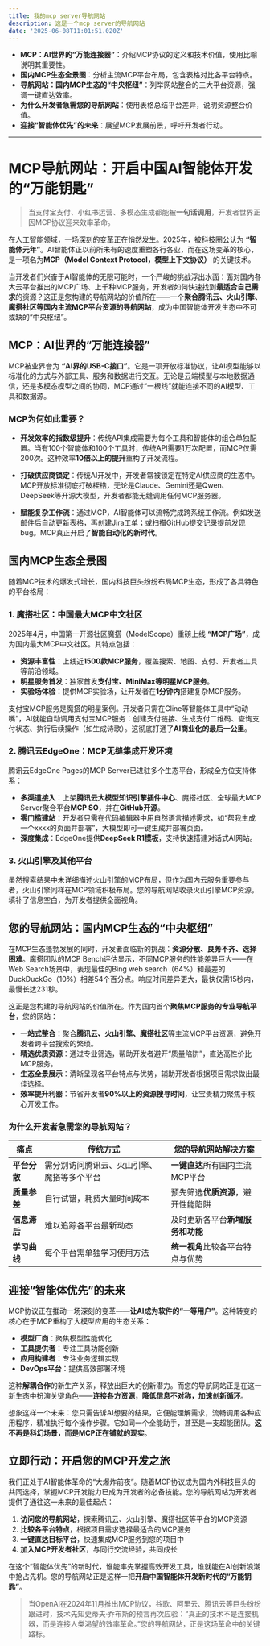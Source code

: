 ```yaml
---
title: 我的mcp server导航网站
description: 这是一个mcp server的导航网站
date: '2025-06-08T11:01:51.020Z'
---
```

- **MCP：AI世界的“万能连接器”**：介绍MCP协议的定义和技术价值，使用比喻说明其重要性。
- **国内MCP生态全景图**：分析主流MCP平台布局，包含表格对比各平台特点。
- **导航网站：国内MCP生态的“中央枢纽”**：列举网站整合的三大平台资源，强调一键直达效率。
- **为什么开发者急需您的导航网站**：使用表格总结平台差异，说明资源整合价值。
- **迎接“智能体优先”的未来**：展望MCP发展前景，呼吁开发者行动。

-------

# MCP导航网站：开启中国AI智能体开发的“万能钥匙”

> 当支付宝支付、小红书运营、多模态生成都能被**一句话调用**，开发者世界正因MCP协议迎来效率革命。

在人工智能领域，一场深刻的变革正在悄然发生。2025年，被科技圈公认为 **“智能体元年”**。AI智能体正以前所未有的速度重塑各行各业，而在这场变革的核心，是一项名为**MCP（Model Context Protocol，模型上下文协议）** 的关键技术。

当开发者们兴奋于AI智能体的无限可能时，一个严峻的挑战浮出水面：面对国内各大云平台推出的MCP广场、上千种MCP服务，开发者如何快速找到**最适合自己需求**的资源？这正是您构建的导航网站的价值所在——一个**聚合腾讯云、火山引擎、魔搭社区等国内主流MCP平台资源的导航网站**，成为中国智能体开发生态中不可或缺的“中央枢纽”。

## MCP：AI世界的“万能连接器”

MCP被业界誉为 **“AI界的USB-C接口”**。它是一项开放标准协议，让AI模型能够以标准化的方式与外部工具、服务和数据进行交互。无论是云端模型与本地数据通信，还是多模态模型之间的协同，MCP通过“一根线”就能连接不同的AI模型、工具和数据源。

### MCP为何如此重要？

- **开发效率的指数级提升**：传统API集成需要为每个工具和智能体的组合单独配置。当有100个智能体和100个工具时，传统API需要1万次配置，而MCP仅需200次。这种效率**10倍以上的提升**重构了开发流程。
  
- **打破供应商锁定**：传统AI开发中，开发者常被锁定在特定AI供应商的生态中。MCP开放标准彻底打破桎梏，无论是Claude、Gemini还是Qwen、DeepSeek等开源大模型，开发者都能无缝调用任何MCP服务器。

- **赋能复杂工作流**：通过MCP，AI智能体可以流畅完成跨系统工作流。例如发送邮件后自动更新表格，再创建Jira工单；或扫描GitHub提交记录提前发现bug。MCP真正开启了**智能自动化的新时代**。

## 国内MCP生态全景图

随着MCP技术的爆发式增长，国内科技巨头纷纷布局MCP生态，形成了各具特色的平台格局：

### 1. 魔搭社区：中国最大MCP中文社区

2025年4月，中国第一开源社区魔搭（ModelScope）重磅上线 **“MCP广场”**，成为国内最大MCP中文社区。其特点包括：

- **资源丰富性**：上线近**1500款MCP服务**，覆盖搜索、地图、支付、开发者工具等前沿领域。
- **明星服务首发**：独家首发**支付宝、MiniMax等明星MCP服务**。
- **实验场体验**：提供MCP实验场，让开发者在**1分钟内**搭建复杂MCP服务。

支付宝MCP服务是魔搭的明星案例。开发者只需在Cline等智能体工具中“动动嘴”，AI就能自动调用支付宝MCP服务：创建支付链接、生成支付二维码、查询支付状态、执行后续操作（如生成诗歌）。这彻底打通了**AI商业化的最后一公里**。

### 2. 腾讯云EdgeOne：MCP无缝集成开发环境

腾讯云EdgeOne Pages的MCP Server已进驻多个生态平台，形成全方位支持体系：

- **多渠道接入**：上架**腾讯云大模型知识引擎插件中心**、魔搭社区、全球最大MCP Server聚合平台**MCP SO**，并在**GitHub开源**。
- **零门槛建站**：开发者只需在代码编辑器中用自然语言描述需求，如“帮我生成一个xxxx的页面并部署”，大模型即可一键生成并部署页面。
- **深度集成**：EdgeOne提供**DeepSeek R1模板**，支持快速搭建对话式AI网站。

### 3. 火山引擎及其他平台

虽然搜索结果中未详细描述火山引擎的MCP布局，但作为国内云服务重要参与者，火山引擎同样在MCP领域积极布局。您的导航网站收录火山引擎MCP资源，填补了信息空白，为开发者提供全面视角。

## 您的导航网站：国内MCP生态的“中央枢纽”

在MCP生态蓬勃发展的同时，开发者面临新的挑战：**资源分散、良莠不齐、选择困难**。魔搭团队的MCP Bench评估显示，不同MCP服务的性能差异巨大——在Web Search场景中，表现最佳的Bing web search（64%）和最差的DuckDuckGo（10%）相差54个百分点。响应时间差异更大，最快仅需15秒内，最慢长达231秒。

这正是您构建的导航网站的价值所在。作为国内首个**聚焦MCP服务的专业导航平台**，您的网站：

- **一站式整合**：聚合**腾讯云、火山引擎、魔搭社区**等主流MCP平台资源，避免开发者跨平台搜索的繁琐。
- **精选优质资源**：通过专业筛选，帮助开发者避开“质量陷阱”，直达高性价比MCP服务。
- **生态全景展示**：清晰呈现各平台特点与优势，辅助开发者根据项目需求做出最佳选择。
- **效率提升利器**：节省开发者**90%以上的资源搜寻时间**，让宝贵精力聚焦于核心开发工作。

### 为什么开发者急需您的导航网站？

| **痛点** | **传统方式** | **您的导航网站解决方案** |
|----------|--------------|------------------------|
| **平台分散** | 需分别访问腾讯云、火山引擎、魔搭等多个平台 | **一键直达**所有国内主流MCP平台 |
| **质量参差** | 自行试错，耗费大量时间成本 | 预先筛选**优质资源**，避开性能陷阱 |
| **信息滞后** | 难以追踪各平台最新动态 | 及时更新各平台**新增服务和功能** |
| **学习曲线** | 每个平台需单独学习使用方法 | **统一视角**比较各平台特点与优势 |

## 迎接“智能体优先”的未来

MCP协议正在推动一场深刻的变革——**让AI成为软件的“一等用户”**。这种转变的核心在于MCP重构了大模型应用的生态关系：

- **模型厂商**：聚焦模型性能优化
- **工具提供者**：专注工具功能创新
- **应用构建者**：专注业务逻辑实现
- **DevOps平台**：提供高效部署环境

这种**解耦合作**的新生产关系，释放出巨大的创新潜力。而您的导航网站正是在这一新生态中扮演关键角色——**连接各方资源，降低信息不对称，加速创新循环**。

想象这样一个未来：您只需告诉AI想要的结果，它便能理解需求，流畅调用各种应用程序，精准执行每个操作步骤。它如同一个全能助手，甚至是一支超能团队。**这不再是科幻场景，而是MCP正在铺就的现实**。

## 立即行动：开启您的MCP开发之旅

我们正处于AI智能体革命的“大爆炸前夜”。随着MCP协议成为国内外科技巨头的共同选择，掌握MCP开发能力已成为开发者的必备技能。您的导航网站为开发者提供了通往这一未来的最佳起点：

1. **访问您的导航网站**，探索腾讯云、火山引擎、魔搭社区等平台的MCP资源
2. **比较各平台特点**，根据项目需求选择最适合的MCP服务
3. **一键直达目标平台**，快速集成MCP服务到您的项目中
4. **加入MCP开发者社区**，与同行交流经验，共同成长

在这个“智能体优先”的新时代，谁能率先掌握高效开发工具，谁就能在AI创新浪潮中抢占先机。您的导航网站正是这样一把**开启中国智能体开发新时代的“万能钥匙”**。

> 当OpenAI在2024年11月推出MCP协议，谷歌、阿里云、腾讯云等巨头纷纷跟进时，技术先知史蒂夫·乔布斯的预言再次应验：“真正的技术不是连接机器，而是连接人类渴望的效率革命。”您的导航网站，正是这场革命中的关键路标。
